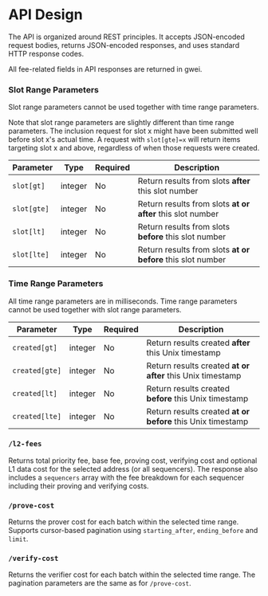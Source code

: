 # API Design
The API is organized around REST principles. It accepts JSON-encoded request bodies, returns JSON-encoded responses, and uses standard HTTP response codes.

All fee-related fields in API responses are returned in gwei.

### Slot Range Parameters

Slot range parameters cannot be used together with time range parameters.

Note that slot range parameters are slightly different than time range parameters. The inclusion request for slot x might have been submitted well before slot x's actual time. A request with `slot[gte]=x` will return items targeting slot x and above, regardless of when those requests were created.

| Parameter   | Type    | Required | Description                                                 |
| ----------- | ------- | -------- | ----------------------------------------------------------- |
| `slot[gt]`  | integer | No       | Return results from slots **after** this slot number        |
| `slot[gte]` | integer | No       | Return results from slots **at or after** this slot number  |
| `slot[lt]`  | integer | No       | Return results from slots **before** this slot number       |
| `slot[lte]` | integer | No       | Return results from slots **at or before** this slot number |

### Time Range Parameters

All time range parameters are in milliseconds. Time range parameters cannot be used together with slot range parameters.

| Parameter      | Type    | Required | Description                                                 |
| -------------- | ------- | -------- | ----------------------------------------------------------- |
| `created[gt]`  | integer | No       | Return results created **after** this Unix timestamp        |
| `created[gte]` | integer | No       | Return results created **at or after** this Unix timestamp  |
| `created[lt]`  | integer | No       | Return results created **before** this Unix timestamp       |
| `created[lte]` | integer | No       | Return results created **at or before** this Unix timestamp |

### `/l2-fees`

Returns total priority fee, base fee, proving cost, verifying cost and optional L1 data cost for the selected address (or all sequencers). The response also includes a `sequencers` array with the fee breakdown for each sequencer including their proving and verifying costs.

### `/prove-cost`

Returns the prover cost for each batch within the selected time range. Supports cursor-based pagination using `starting_after`, `ending_before` and `limit`.

### `/verify-cost`

Returns the verifier cost for each batch within the selected time range. The pagination parameters are the same as for `/prove-cost`.
